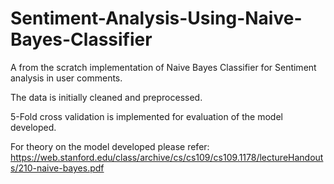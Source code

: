 # Sentiment-Analysis-Using-Naive-Bayes-Classifier
A from the scratch implementation of Naive Bayes Classifier for Sentiment analysis in user comments.


The data is initially cleaned and preprocessed.

5-Fold cross validation is implemented for evaluation of the model developed.

For theory on the model developed please refer: https://web.stanford.edu/class/archive/cs/cs109/cs109.1178/lectureHandouts/210-naive-bayes.pdf

